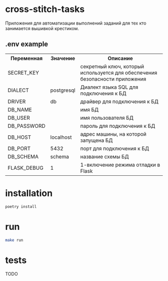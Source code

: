 # cross-stitch-tasks

Приложения для автоматизации выполнений заданий для тех кто занимается вышивкой крестиком.

## .env example

<table>
    <tr>
        <th>Переменная</th>
        <th>Значение</th>
        <th>Описание</th>
    </tr>
    <tr>
        <td>SECRET_KEY</td><td></td><td>секретный ключ, который используется для обеспечения безопасности приложения</td>
    </tr>
    <tr>
        <td>DIALECT</td><td>postgresql</td><td>Диалект языка SQL для подключения к БД</td>
    </tr>
    <tr>
        <td>DRIVER</td><td>db</td><td>драйвер для подключения к БД</td>
    </tr>
    <tr>
        <td>DB_NAME</td><td></td><td>имя БД</td>
    </tr>
    <tr>
        <td>DB_USER</td><td></td><td>имя пользователя БД</td>
    </tr>
    <tr>
        <td>DB_PASSWORD</td><td></td><td>пароль для подключения к БД</td>
    </tr>
    <tr>
        <td>DB_HOST</td><td>localhost</td><td>адрес машины, на которой запущена БД</td>
    </tr>
    <tr>
        <td>DB_PORT</td><td>5432</td><td>порт для подключения к БД</td>
    </tr>
    <tr>
        <td>DB_SCHEMA</td><td>schema</td><td>название схемы БД</td>
    </tr>
    <tr>
        <td>FLASK_DEBUG</td><td>1</td><td>1-включение режима отладки в Flask</td>
    </tr>
</table>

# installation
```bash
poetry install
```

# run
```bash
make run
```

# tests
TODO
